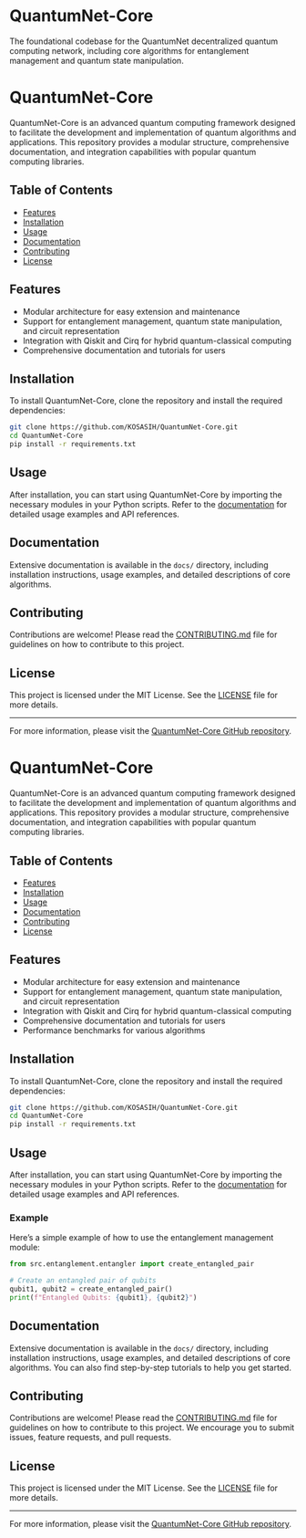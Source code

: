# QuantumNet-Core
The foundational codebase for the QuantumNet decentralized quantum computing network, including core algorithms for entanglement management and quantum state manipulation.

# QuantumNet-Core

QuantumNet-Core is an advanced quantum computing framework designed to facilitate the development and implementation of quantum algorithms and applications. This repository provides a modular structure, comprehensive documentation, and integration capabilities with popular quantum computing libraries.

## Table of Contents

- [Features](#features)
- [Installation](#installation)
- [Usage](#usage)
- [Documentation](#documentation)
- [Contributing](#contributing)
- [License](#license)

## Features

- Modular architecture for easy extension and maintenance
- Support for entanglement management, quantum state manipulation, and circuit representation
- Integration with Qiskit and Cirq for hybrid quantum-classical computing
- Comprehensive documentation and tutorials for users

## Installation

To install QuantumNet-Core, clone the repository and install the required dependencies:

```bash
git clone https://github.com/KOSASIH/QuantumNet-Core.git
cd QuantumNet-Core
pip install -r requirements.txt
```

## Usage

After installation, you can start using QuantumNet-Core by importing the necessary modules in your Python scripts. Refer to the [documentation](docs/index.md) for detailed usage examples and API references.

## Documentation

Extensive documentation is available in the `docs/` directory, including installation instructions, usage examples, and detailed descriptions of core algorithms.

## Contributing

Contributions are welcome! Please read the [CONTRIBUTING.md](CONTRIBUTING.md) file for guidelines on how to contribute to this project.

## License

This project is licensed under the MIT License. See the [LICENSE](LICENSE) file for more details.

---

For more information, please visit the [QuantumNet-Core GitHub repository](https://github.com/yourusername/QuantumNet-Core). 

# QuantumNet-Core

QuantumNet-Core is an advanced quantum computing framework designed to facilitate the development and implementation of quantum algorithms and applications. This repository provides a modular structure, comprehensive documentation, and integration capabilities with popular quantum computing libraries.

## Table of Contents

- [Features](#features)
- [Installation](#installation)
- [Usage](#usage)
- [Documentation](#documentation)
- [Contributing](#contributing)
- [License](#license)

## Features

- Modular architecture for easy extension and maintenance
- Support for entanglement management, quantum state manipulation, and circuit representation
- Integration with Qiskit and Cirq for hybrid quantum-classical computing
- Comprehensive documentation and tutorials for users
- Performance benchmarks for various algorithms

## Installation

To install QuantumNet-Core, clone the repository and install the required dependencies:

```bash
git clone https://github.com/KOSASIH/QuantumNet-Core.git
cd QuantumNet-Core
pip install -r requirements.txt
```

## Usage

After installation, you can start using QuantumNet-Core by importing the necessary modules in your Python scripts. Refer to the [documentation](docs/index.md) for detailed usage examples and API references.

### Example

Here’s a simple example of how to use the entanglement management module:

```python
from src.entanglement.entangler import create_entangled_pair

# Create an entangled pair of qubits
qubit1, qubit2 = create_entangled_pair()
print(f"Entangled Qubits: {qubit1}, {qubit2}")
```

## Documentation

Extensive documentation is available in the `docs/` directory, including installation instructions, usage examples, and detailed descriptions of core algorithms. You can also find step-by-step tutorials to help you get started.

## Contributing

Contributions are welcome! Please read the [CONTRIBUTING.md](CONTRIBUTING.md) file for guidelines on how to contribute to this project. We encourage you to submit issues, feature requests, and pull requests.

## License

This project is licensed under the MIT License. See the [LICENSE](LICENSE) file for more details.

---

For more information, please visit the [QuantumNet-Core GitHub repository](https://github.com/KOSASIH/QuantumNet-Core).
